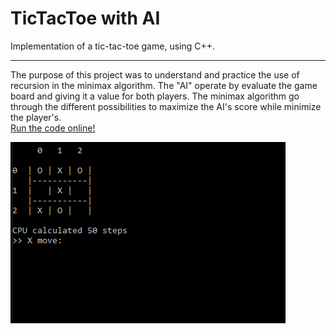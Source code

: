 # TicTacToe with AI
Implementation of a tic-tac-toe game, using C++. 
***
The purpose of this project was to understand and practice the use of recursion in the minimax algorithm. The "AI" operate by evaluate the game board and giving it a value for both players. The minimax algorithm go through the different possibilities to maximize the AI's score while minimize the player's.  
[Run the code online!](http://cpp.sh/7kg6h)

![](TTT.PNG)
